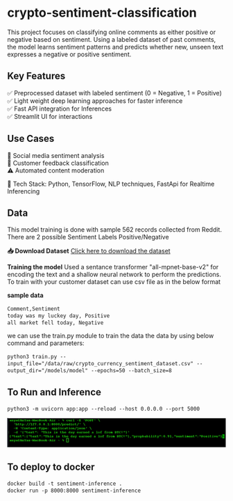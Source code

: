# crypto-sentiment-classification
This project focuses on classifying online comments as either positive or negative based on sentiment. Using a labeled dataset of past comments, the model learns sentiment patterns and predicts whether new, unseen text expresses a negative or positive sentiment.

## Key Features

✅ Preprocessed dataset with labeled sentiment (0 = Negative, 1 = Positive)  
✅ Light weight deep learning approaches for faster inference  
✅ Fast API integration for Inferences  
✅ Streamlit UI for interactions

## Use Cases

📢 Social media sentiment analysis  
💬 Customer feedback classification  
⚠️ Automated content moderation  


🔹 Tech Stack: Python, TensorFlow, NLP techniques, FastApi for Realtime Inferencing

## Data  
This model training is done with sample 562 records collected from Reddit. There are 2 possible Sentiment Labels Positive/Negative  

**📥 Download Dataset**
[Click here to download the dataset](https://raw.githubusercontent.com/your-username/your-repo/main/data/dataset.csv)

**Training the model**
Used a sentance transformer "all-mpnet-base-v2" for encoding the text and a shallow neural network to perform the predictions.
To train with your customer dataset can use csv file as in the below format  

**sample data**  
```
Comment,Sentiment
today was my luckey day, Positive
all market fell today, Negative
```
we can use the train.py module to train the data the data by using below command and parameters:
```
python3 train.py --input_file="/data/raw/crypto_currency_sentiment_dataset.csv" --output_dir="/models/model" --epochs=50 --batch_size=8
```
## To Run and Inference  
```
python3 -m uvicorn app:app --reload --host 0.0.0.0 --port 5000
```
![Project Screenshot](assets/sample_result.png)
## To deploy to docker
```
docker build -t sentiment-inference .
docker run -p 8000:8000 sentiment-inference
```

